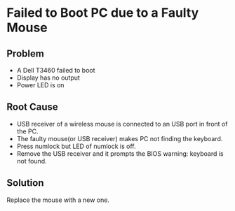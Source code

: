 # Failed to Boot PC due to a Faulty Mouse

## Problem
* A Dell T3460 failed to boot
* Display has no output
* Power LED is on

## Root Cause
* USB receiver of a wireless mouse is connected to an USB port in front of the PC.
* The faulty mouse(or USB receiver) makes PC not finding the keyboard.
* Press numlock but LED of numlock is off.
* Remove the USB receiver and it prompts the BIOS warning: keyboard is not found.

## Solution
Replace the mouse with a new one.
